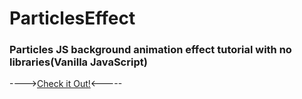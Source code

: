 # ParticlesEffect

### Particles JS background animation effect tutorial with no libraries(Vanilla JavaScript)
----><a href="https://pulkitasri.github.io/particlesEffect/">Check it Out!</a><-----

